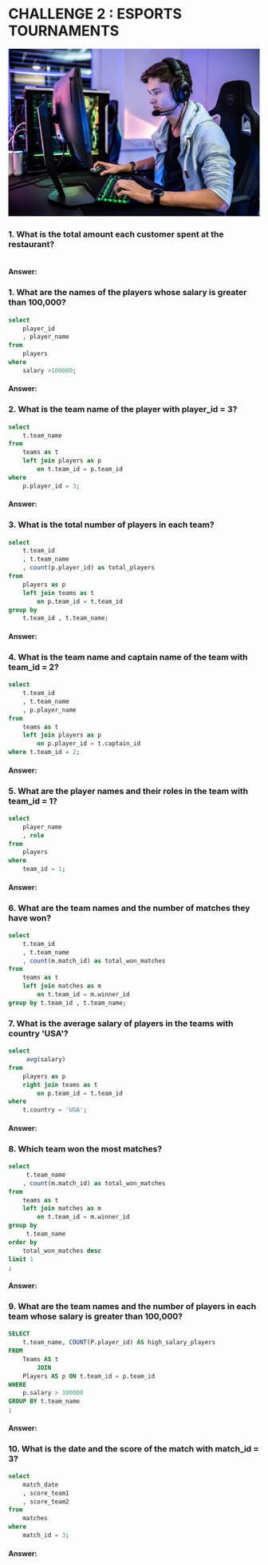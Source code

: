 # CHALLENGE 2 : ESPORTS TOURNAMENTS

![App Screenshot](https://github.com/harshali-2001/Steel_Data_Challenge/blob/main/case%202%20sports/esports.jpg)

### 1. What is the total amount each customer spent at the restaurant?

```` sql
````
#### Answer:

###  1. What are the names of the players whose salary is greater than 100,000?
```` sql
select 
	player_id 
    , player_name
from
	players
where 
	salary >100000;
````
#### Answer:

###  2. What is the team name of the player with player_id = 3?
```` sql
select 
	t.team_name
from
	teams as t
    left join players as p
		on t.team_id = p.team_id
where 
	p.player_id = 3;
````
#### Answer:
 
###  3. What is the total number of players in each team?
```` sql
select
	t.team_id
    , t.team_name
    , count(p.player_id) as total_players
from 
	players as p 
    left join teams as t
		on p.team_id = t.team_id
group by
	t.team_id , t.team_name;
````
#### Answer:

###  4. What is the team name and captain name of the team with team_id = 2?
```` sql
select
	t.team_id
    , t.team_name
    , p.player_name
from
	teams as t
    left join players as p
		on p.player_id = t.captain_id
where t.team_id = 2;
````
#### Answer:

###  5. What are the player names and their roles in the team with team_id = 1?
```` sql
select 
	player_name
    , role
from 
	players
where
	team_id = 1;
````
#### Answer:

###  6. What are the team names and the number of matches they have won?
```` sql
select 
	t.team_id  
    , t.team_name
    , count(m.match_id) as total_won_matches
from
	teams as t
    left join matches as m
		on t.team_id = m.winner_id
group by t.team_id , t.team_name;
````

### 7. What is the average salary of players in the teams with country 'USA'?
```` sql
select
	 avg(salary)
from 
	players as p 
    right join teams as t 
		on p.team_id = t.team_id
where
	t.country = 'USA';
 ````
#### Answer:

###  8. Which team won the most matches?
```` sql
select 
     t.team_name
    , count(m.match_id) as total_won_matches
from
	teams as t
    left join matches as m
		on t.team_id = m.winner_id
group by 
	 t.team_name
order by
	total_won_matches desc
limit 1
;
````

#### Answer:

###  9. What are the team names and the number of players in each team whose salary is greater than 100,000?
```` sql
SELECT 
    t.team_name, COUNT(P.player_id) AS high_salary_players
FROM
    Teams AS t
        JOIN
    Players AS p ON t.team_id = p.team_id
WHERE
    p.salary > 100000
GROUP BY t.team_name
;
````
#### Answer:

###  10. What is the date and the score of the match with match_id = 3?
```` sql
select
	match_date
    , score_team1
    , score_team2
from
	matches
where
	match_id = 3;
````
#### Answer:
